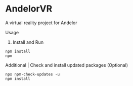 # AndelorVR

A  virtual reality project for Andelor

Usage

1. Install and Run

```
npm install
npm
```

Additional | Check and install updated packages (Optional)

```
npx npm-check-updates -u
npm install
```
